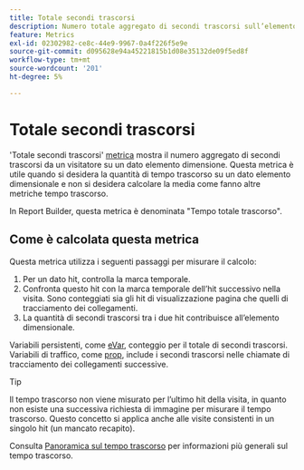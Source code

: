 ```yaml
---
title: Totale secondi trascorsi
description: Numero totale aggregato di secondi trascorsi sull’elemento dimensione.
feature: Metrics
exl-id: 02302982-ce8c-44e9-9967-0a4f226f5e9e
source-git-commit: d095628e94a45221815b1d08e35132de09f5ed8f
workflow-type: tm+mt
source-wordcount: '201'
ht-degree: 5%

---
```


# Totale secondi trascorsi

&#39;Totale secondi trascorsi&#39; [metrica](overview.md) mostra il numero aggregato di secondi trascorsi da un visitatore su un dato elemento dimensione. Questa metrica è utile quando si desidera la quantità di tempo trascorso su un dato elemento dimensionale e non si desidera calcolare la media come fanno altre metriche tempo trascorso.

In Report Builder, questa metrica è denominata &quot;Tempo totale trascorso&quot;.

## Come è calcolata questa metrica

Questa metrica utilizza i seguenti passaggi per misurare il calcolo:

1. Per un dato hit, controlla la marca temporale.
2. Confronta questo hit con la marca temporale dell’hit successivo nella visita. Sono conteggiati sia gli hit di visualizzazione pagina che quelli di tracciamento dei collegamenti.
3. La quantità di secondi trascorsi tra i due hit contribuisce all’elemento dimensionale.

Variabili persistenti, come [eVar](../dimensions/evar.md), conteggio per il totale di secondi trascorsi. Variabili di traffico, come [prop](../dimensions/prop.md), include i secondi trascorsi nelle chiamate di tracciamento dei collegamenti successive.

>[!TIP]
>
>Il tempo trascorso non viene misurato per l’ultimo hit della visita, in quanto non esiste una successiva richiesta di immagine per misurare il tempo trascorso. Questo concetto si applica anche alle visite consistenti in un singolo hit (un mancato recapito).

Consulta [Panoramica sul tempo trascorso](time-spent.md) per informazioni più generali sul tempo trascorso.
